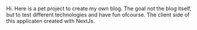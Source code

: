 Hi. Here is a pet project to create my own blog.
The goal not the blog itself, but to test different technologies and have fun ofcourse.
The client side of this applicaten created with NextJs.

